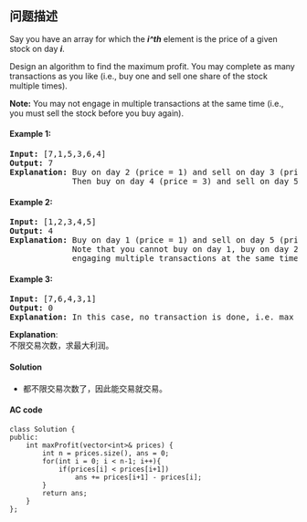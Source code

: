 ## 问题描述

Say you have an array for which the ***i^th*** element is the price of a given stock on day ***i***.</br>

Design an algorithm to find the maximum profit. You may complete as many transactions as you like (i.e., buy one and sell one share of the stock multiple times).

__Note:__ You may not engage in multiple transactions at the same time (i.e., you must sell the stock before you buy again).

#### Example 1:<br>
<pre><strong>Input:</strong> [7,1,5,3,6,4]
<strong>Output:</strong> 7
<strong>Explanation:</strong> Buy on day 2 (price = 1) and sell on day 3 (price = 5), profit = 5-1 = 4.
&nbsp;            Then buy on day 4 (price = 3) and sell on day 5 (price = 6), profit = 6-3 = 3.
</pre>
#### Example 2:<br>
<pre><strong>Input:</strong> [1,2,3,4,5]
<strong>Output:</strong> 4
<strong>Explanation:</strong> Buy on day 1 (price = 1) and sell on day 5 (price = 5), profit = 5-1 = 4.
&nbsp;            Note that you cannot buy on day 1, buy on day 2 and sell them later, as you are
&nbsp;            engaging multiple transactions at the same time. You must sell before buying again.
</pre>
#### Example 3:<br>
<pre><strong>Input:</strong> [7,6,4,3,1]
<strong>Output:</strong> 0
<strong>Explanation:</strong> In this case, no transaction is done, i.e. max profit = 0.</pre>

__Explanation__:<br>
不限交易次数，求最大利润。

#### Solution

* 都不限交易次数了，因此能交易就交易。

#### AC code

```
class Solution {
public:
    int maxProfit(vector<int>& prices) {
        int n = prices.size(), ans = 0;
        for(int i = 0; i < n-1; i++){
            if(prices[i] < prices[i+1])
                ans += prices[i+1] - prices[i];
        }
        return ans;
    }
};
```